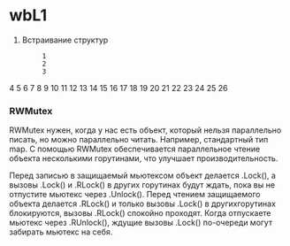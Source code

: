 # wbL1

1. Встраивание структур







			1
			2
			3
4
			5
			6
			7
			8
			9
10
11
12
			13
			14
15
16
			17
			18
			19
			20
21
			22
			23
			24
25
			26


### RWMutex

RWMutex нужен, когда у нас есть объект, который нельзя параллельно писать,
но можно параллельно читать. Например, стандартный тип map.
С помощью RWMutex обеспечивается параллельное чтение объекта несколькими
горутинами, что улучшает производительность.

Перед записью в защищаемый мьютексом объект делается .Lock(), а вызовы .Lock() и .RLock()
в других горутинах будут ждать, пока вы не отпустите мьютекс через .Unlock().
Перед чтением защищаемого объекта делается .RLock() и только вызовы .Lock()
в другихгорутинах блокируются, вызовы .RLock() спокойно проходят. Когда отпускаете
мьютекс через .RUnlock(), ждущие вызовы .Lock() по-очереди могут забирать мьютекс на себя.